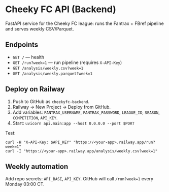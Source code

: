 # Cheeky FC API (Backend)
FastAPI service for the Cheeky FC league: runs the Fantrax + FBref pipeline and serves weekly CSV/Parquet.

## Endpoints
- `GET /` — health
- `GET /run?week=1` — run pipeline (requires `X-API-Key`)
- `GET /analysis/weekly.csv?week=1`
- `GET /analysis/weekly.parquet?week=1`

## Deploy on Railway
1) Push to GitHub as `cheekyfc-backend`.
2) Railway → New Project → Deploy from GitHub.
3) Add variables: `FANTRAX_USERNAME`, `FANTRAX_PASSWORD`, `LEAGUE_ID`, `SEASON`, `COMPETITION`, `API_KEY`.
4) Start: `uvicorn api.main:app --host 0.0.0.0 --port $PORT`

Test:
```
curl -H "X-API-Key: $API_KEY" "https://<your-app>.railway.app/run?week=1"
curl -I "https://<your-app>.railway.app/analysis/weekly.csv?week=1"
```

## Weekly automation
Add repo secrets: `API_BASE`, `API_KEY`. GitHub will call `/run?week=1` every Monday 03:00 CT.
